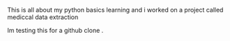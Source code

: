 
This is all about my python basics learning and i worked on a project called mediccal data extraction

Im testing this for a github clone .
